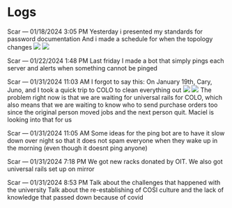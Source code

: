 # Logs
Scar — 01/18/2024 3:05 PM
Yesterday i presented my standards for password documentation 
And i made a schedule for when the topology changes
<image src="../media/daplan.jpg"  controls></image>
<image src="../media/daplan2.jpg"  controls></image>

Scar — 01/22/2024 1:48 PM
Last friday I made a bot that simply pings each server and alerts when something cannot be pinged

Scar — 01/31/2024 11:03 AM
I forgot to say this: On January 19th, Cary, Juno, and I took a quick trip to COLO to clean everything out
<image src="../media/coloclean1.jpg"  controls></image>
<image src="../media/coloclean2.jpg"  controls></image>
The problem right now is that we are waiting for universal rails for COLO, which also means that we are waiting to know who to send purchase orders too since the original person moved jobs and the next person quit. Maciel is looking into that for us

Scar — 01/31/2024 11:05 AM
Some ideas for the ping bot are to have it slow down over night so that it does not spam everyone when they wake up in the morning (even though it doesnt ping anyone)

Scar — 01/31/2024 7:18 PM
We got new racks donated by OIT. We also got universal rails set up on mirror

Scar — 01/31/2024 8:53 PM
Talk about the challenges that happened with the university
Talk about the re-establishing of COSI culture and the lack of knowledge that passed down because of covid